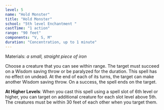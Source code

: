 ```yaml
---
level: 5
name: "Hold Monster"
title: "Hold Monster"
school: "5th level Enchantment "
castTime: "1 action"
range: "90 feet"
components: "V, S, M"
duration: "Concentration, up to 1 minute"
---
```


Materials: *a small, straight piece of iron*

Choose a creature that you can see within range. The target must succeed on a Wisdom saving throw or be paralyzed for the duration. This spell has no effect on undead. At the end of each of its turns, the target can make another Wisdom saving throw. On a success, the spell ends on the target.

**At Higher Levels**: When you cast this spell using a spell slot of 6th level or higher, you can target on additional creature for each slot level above 5th. The creatures must be within 30 feet of each other when you target them.
